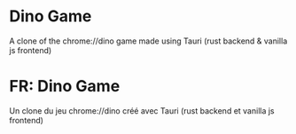 # Dino Game

A clone of the chrome://dino game made using Tauri (rust backend & vanilla js frontend)

# FR: Dino Game

Un clone du jeu chrome://dino créé avec Tauri (rust backend et vanilla js frontend)
